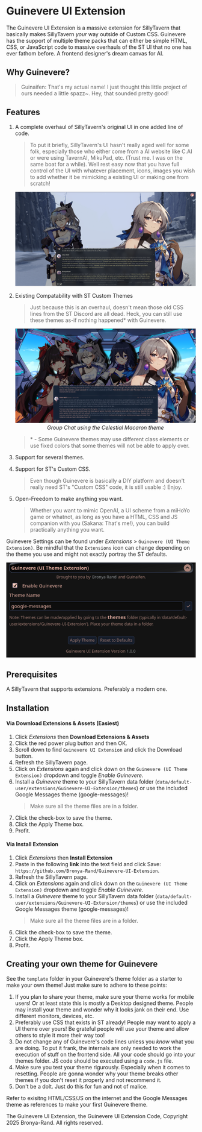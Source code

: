 # Guinevere UI Extension

The Guinevere UI Extension is a massive extension for SillyTavern that basically makes SillyTavern *your* way outside of Custom CSS. Guinevere has the support of multiple theme packs that can either be simple HTML, CSS, or JavaScript code to massive overhauls of the ST UI that no one has ever fathom before. A frontend designer's dream canvas for AI.

## Why Guinevere?

> Guinaifen: That's my actual name! I just thought this little project of ours needed a little spazz~. Hey, that sounded pretty good!

## Features

1. A complete overhaul of SillyTavern's original UI in one added line of code.
    > To put it briefly, SillyTavern's UI hasn't really aged well for some folk, especially those who either come from a AI website like C.AI or were using TavernAI, MikuPad, etc. (Trust me. I was on the same boat for a while). Well rest easy now that you have full control of the UI with whatever placement, icons, images you wish to add whether it be mimicking a existing UI or making one from scratch!

    <p align="center">
        <img src=".github/preview1.png" alt="Image Preview 1">
    </p>
2. Existing Compatability with ST Custom Themes 
    > Just because this is an overhaul, doesn't mean those old CSS lines from the ST Discord are all dead. Heck, you can still use these themes as-if nothing happened\* with Guinevere.

    <p align="center">
        <img src=".github/preview2.png" alt="Image Preview 2">
        <br>
        <em>Group Chat using the Celestial Macaron theme</em>
    </p>

    > \* - Some Guinevere themes may use different class elements or use fixed colors that some themes will not be able to apply over. 

3. Support for several themes.

4. Support for ST's Custom CSS.
    > Even though Guinevere is basically a DIY platform and doesn't really need ST's "Custom CSS" code, it is still usable :) Enjoy.
5. Open-Freedom to make anything you want.
    > Whether you want to mimic OpenAI, a UI scheme from a miHoYo game or whatnot, as long as you have a HTML, CSS and JS companion with you (Sakana: That's me!), you can build practically anything you want.

Guinevere Settings can be found under _Extensions_ > `Guinevere (UI Theme Extension)`. Be mindful that the `Extensions` icon can change depending on the theme you use and might not exactly portray the ST defaults.

<p align="center">
    <img src=".github/settings.png" alt="Settings">
    <br>
</p>

## Prerequisites

A SillyTavern that supports extensions. Preferably a modern one.

## Installation

#### Via Download Extensions & Assets (Easiest)

1. Click _Extensions_ then **Download Extensions & Assets**
2. Click the red power plug button and then OK.
3. Scroll down to find `Guinevere UI Extension` and click the Download button.
4. Refresh the SillyTavern page.
5. Click on _Extensions_ again and click down on the `Guinevere (UI Theme Extension)` dropdown and toggle _Enable Guinevere_.
6. Install a *Guinevere* theme to your SillyTavern data folder (`data/default-user/extensions/Guinevere-UI-Extension/themes`) or use the included Google Messages theme (google-messages)!
    > Make sure all the theme files are in a folder.
7. Click the check-box to save the theme.
8. Click the Apply Theme box.
9. Profit.

#### Via Install Extension

1. Click _Extensions_ then **Install Extension**
2. Paste in the following **link** into the text field and click Save: `https://github.com/Bronya-Rand/Guinevere-UI-Extension`.
3. Refresh the SillyTavern page.
4. Click on _Extensions_ again and click down on the `Guinevere (UI Theme Extension)` dropdown and toggle _Enable Guinevere_.
5. Install a *Guinevere* theme to your SillyTavern data folder (`data/default-user/extensions/Guinevere-UI-Extension/themes`) or use the included Google Messages theme (google-messages)!
    > Make sure all the theme files are in a folder.
6. Click the check-box to save the theme.
7. Click the Apply Theme box.
8. Profit.

## Creating your own theme for Guinevere

See the `template` folder in your Guinevere's theme folder as a starter to make your own theme! Just make sure to adhere to these points:

1. If you plan to share your theme, make sure your theme works for mobile users! Or at least state this is mostly a Desktop designed theme. People may install your theme and wonder why it looks jank on their end. Use different monitors, devices, etc.
2. Preferably use CSS that exists in ST already! People may want to apply a UI theme over yours! Be grateful people will use your theme and allow others to style it more their way too!
3. Do not change any of Guinevere's code lines unless you *know* what you are doing. To put it frank, the internals are only needed to work the execution of stuff on the frontend side. All your code should go into your themes folder. JS code should be executed using a `code.js` file.
4. Make sure you test your theme rigurously. Especially when it comes to resetting. People are gonna wonder why your theme breaks other themes if you don't reset it properly and not recommend it.
5. Don't be a dolt. Just do this for fun and not of malice.

Refer to exisitng HTML/CSS/JS on the internet and the Google Messages theme as references to make your first Guinevere theme.

The Guinevere UI Extension, the Guinevere UI Extension Code, Copyright 2025 Bronya-Rand. All rights reserved. 
